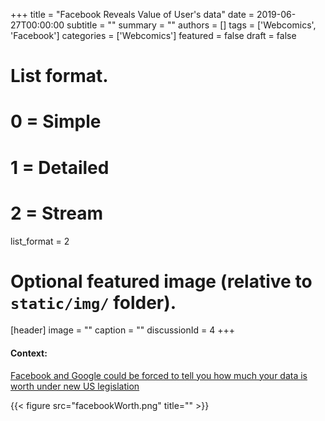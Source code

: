 +++
title = "Facebook Reveals Value of User's data"
date = 2019-06-27T00:00:00
subtitle = ""
summary = ""
authors = []
tags = ['Webcomics', 'Facebook']
categories = ['Webcomics']
featured = false
draft = false


# List format.
# 0 = Simple
# 1 = Detailed
# 2 = Stream
list_format = 2

# Optional featured image (relative to `static/img/` folder).
[header]
image = ""
caption = ""
discussionId = 4
+++


#### Context:
[Facebook and Google could be forced to tell you how much your data is worth under new US legislation](https://www.businessinsider.com/facebook-and-google-could-reveal-value-of-data-2019-6?r=US&IR=T)


{{< figure src="facebookWorth.png" title="" >}}  
